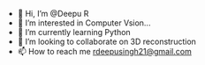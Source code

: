 - 👋 Hi, I’m @Deepu R
- 👀 I’m interested in Computer Vsion...
- 🌱 I’m currently learning Python
- 💞️ I’m looking to collaborate on 3D reconstruction 
- 📫 How to reach me rdeepusingh21@gmail.com

<!---
DeepuRaju/DeepuRaju is a ✨ special ✨ repository because its `README.md` (this file) appears on your GitHub profile.
You can click the Preview link to take a look at your changes.
--->
